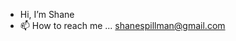 -  Hi, I’m Shane
- 📫 How to reach me ... shanespillman@gmail.com

<!---
samsdogjack/samsdogjack is a ✨ special ✨ repository because its `README.md` (this file) appears on your GitHub profile.
You can click the Preview link to take a look at your changes.
--->
